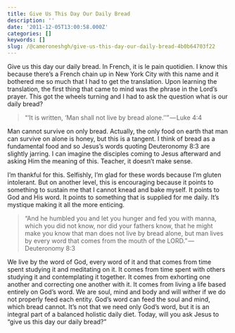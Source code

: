 ```yaml
---
title: Give Us This Day Our Daily Bread
description: ''
date: '2011-12-05T13:00:58.000Z'
categories: []
keywords: []
slug: /@cameroneshgh/give-us-this-day-our-daily-bread-4b0b64703f22
---
```


Give us this day our daily bread. In French, it is le pain quotidien. I know this because there’s a French chain up in New York City with this name and it bothered me so much that I had to get the translation. Upon learning the translation, the first thing that came to mind was the phrase in the Lord’s prayer. This got the wheels turning and I had to ask the question what is our daily bread?

> “‘It is written, ‘Man shall not live by bread alone.’’” — Luke 4:4

Man cannot survive on only bread. Actually, the only food on earth that man can survive on alone is honey, but this is a tangent. I think of bread as a fundamental food and so Jesus’s words quoting Deuteronomy 8:3 are slightly jarring. I can imagine the disciples coming to Jesus afterward and asking Him the meaning of this. Teacher, it doesn’t make sense.

I’m thankful for this. Selfishly, I’m glad for these words because I’m gluten intolerant. But on another level, this is encouraging because it points to something to sustain me that I cannot knead and bake myself. It points to God and His word. It points to something that is supplied for me daily. It’s mystique making it all the more enticing.

> “And he humbled you and let you hunger and fed you with manna, which you did not know, nor did your fathers know, that he might make you know that man does not live by bread alone, but man lives by every word that comes from the mouth of the LORD.” — Deuteronomy 8:3

We live by the word of God, every word of it and that comes from time spent studying it and meditating on it. It comes from time spent with others studying it and contemplating it together. It comes from exhorting one another and correcting one another with it. It comes from living a life based entirely on God’s word. We are soul, mind and body and will wither if we do not properly feed each entity. God’s word can feed the soul and mind, which bread cannot. It’s not that we need only God’s word, but it is an integral part of a balanced holistic daily diet. Today, will you ask Jesus to “give us this day our daily bread?”
